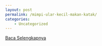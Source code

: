 ```yaml
---
layout: post
permalink: /mimpi-ular-kecil-makan-katak/
categories:
    - Uncategorized
---
```


[Baca Selengkapnya](/03)
